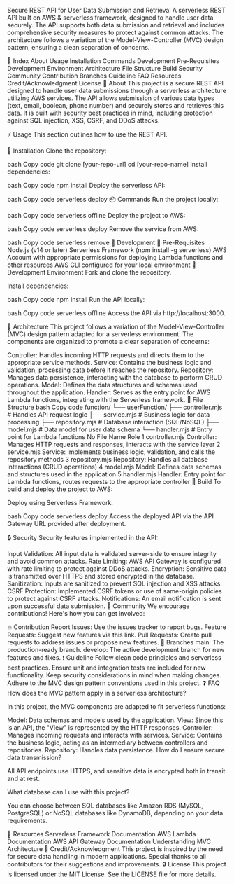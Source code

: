 Secure REST API for User Data Submission and Retrieval
A serverless REST API built on AWS & serverless framework, designed to handle user data securely. The API supports both data submission and retrieval and includes comprehensive security measures to protect against common attacks. The architecture follows a variation of the Model-View-Controller (MVC) design pattern, ensuring a clean separation of concerns.

:ledger: Index
About
Usage
Installation
Commands
Development
Pre-Requisites
Development Environment
Architecture
File Structure
Build
Security
Community
Contribution
Branches
Guideline
FAQ
Resources
Credit/Acknowledgment
License
:beginner: About
This project is a secure REST API designed to handle user data submissions through a serverless architecture utilizing AWS services. The API allows submission of various data types (text, email, boolean, phone number) and securely stores and retrieves this data. It is built with security best practices in mind, including protection against SQL injection, XSS, CSRF, and DDoS attacks.

:zap: Usage
This section outlines how to use the REST API.

:electric_plug: Installation
Clone the repository:

bash
Copy code
git clone [your-repo-url]
cd [your-repo-name]
Install dependencies:

bash
Copy code
npm install
Deploy the serverless API:

bash
Copy code
serverless deploy
:package: Commands
Run the project locally:

bash
Copy code
serverless offline
Deploy the project to AWS:

bash
Copy code
serverless deploy
Remove the service from AWS:

bash
Copy code
serverless remove
:wrench: Development
:notebook: Pre-Requisites
Node.js (v14 or later)
Serverless Framework (npm install -g serverless)
AWS Account with appropriate permissions for deploying Lambda functions and other resources
AWS CLI configured for your local environment
:nut_and_bolt: Development Environment
Fork and clone the repository.

Install dependencies:

bash
Copy code
npm install
Run the API locally:

bash
Copy code
serverless offline
Access the API via http://localhost:3000.

:triangular_ruler: Architecture
This project follows a variation of the Model-View-Controller (MVC) design pattern adapted for a serverless environment. The components are organized to promote a clear separation of concerns:

Controller: Handles incoming HTTP requests and directs them to the appropriate service methods.
Service: Contains the business logic and validation, processing data before it reaches the repository.
Repository: Manages data persistence, interacting with the database to perform CRUD operations.
Model: Defines the data structures and schemas used throughout the application.
Handler: Serves as the entry point for AWS Lambda functions, integrating with the Serverless framework.
:file_folder: File Structure
bash
Copy code
function/
└── userFunction/
    ├── controller.mjs   # Handles API request logic
    ├── service.mjs      # Business logic for data processing
    ├── repository.mjs   # Database interaction (SQL/NoSQL)
    ├── model.mjs        # Data model for user data schema
    └── handler.mjs      # Entry point for Lambda functions
No	File Name	Role
1	controller.mjs	Controller: Manages HTTP requests and responses, interacts with the service layer
2	service.mjs	Service: Implements business logic, validation, and calls the repository methods
3	repository.mjs	Repository: Handles all database interactions (CRUD operations)
4	model.mjs	Model: Defines data schemas and structures used in the application
5	handler.mjs	Handler: Entry point for Lambda functions, routes requests to the appropriate controller
:hammer: Build
To build and deploy the project to AWS:

Deploy using Serverless Framework:

bash
Copy code
serverless deploy
Access the deployed API via the API Gateway URL provided after deployment.

:lock: Security
Security features implemented in the API:

Input Validation: All input data is validated server-side to ensure integrity and avoid common attacks.
Rate Limiting: AWS API Gateway is configured with rate limiting to protect against DDoS attacks.
Encryption: Sensitive data is transmitted over HTTPS and stored encrypted in the database.
Sanitization: Inputs are sanitized to prevent SQL injection and XSS attacks.
CSRF Protection: Implemented CSRF tokens or use of same-origin policies to protect against CSRF attacks.
Notifications: An email notification is sent upon successful data submission.
:cherry_blossom: Community
We encourage contributions! Here's how you can get involved:

:fire: Contribution
Report Issues: Use the issues tracker to report bugs.
Feature Requests: Suggest new features via this link.
Pull Requests: Create pull requests to address issues or propose new features.
:cactus: Branches
main: The production-ready branch.
develop: The active development branch for new features and fixes.
:exclamation: Guideline
Follow clean code principles and serverless best practices.
Ensure unit and integration tests are included for new functionality.
Keep security considerations in mind when making changes.
Adhere to the MVC design pattern conventions used in this project.
:question: FAQ
How does the MVC pattern apply in a serverless architecture?

In this project, the MVC components are adapted to fit serverless functions:

Model: Data schemas and models used by the application.
View: Since this is an API, the "View" is represented by the HTTP responses.
Controller: Manages incoming requests and interacts with services.
Service: Contains the business logic, acting as an intermediary between controllers and repositories.
Repository: Handles data persistence.
How do I ensure secure data transmission?

All API endpoints use HTTPS, and sensitive data is encrypted both in transit and at rest.

What database can I use with this project?

You can choose between SQL databases like Amazon RDS (MySQL, PostgreSQL) or NoSQL databases like DynamoDB, depending on your data requirements.

:page_facing_up: Resources
Serverless Framework Documentation
AWS Lambda Documentation
AWS API Gateway Documentation
Understanding MVC Architecture
:star2: Credit/Acknowledgment
This project is inspired by the need for secure data handling in modern applications.
Special thanks to all contributors for their suggestions and improvements.
:lock: License
This project is licensed under the MIT License. See the LICENSE file for more details.

